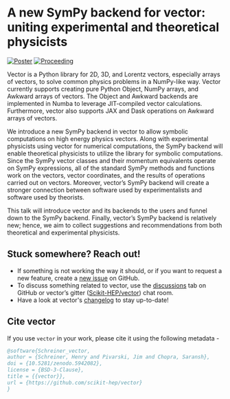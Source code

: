 # A new SymPy backend for vector: uniting experimental and theoretical physicists

[![Poster](https://img.shields.io/badge/CHEP24-poster-blue?logo=github&logoColor=white&color=blue)](https://indi.to/zTs5b)
[![Proceeding](https://img.shields.io/badge/CHEP24-proceedings-blue?logo=github&logoColor=white&color=blue)](/CHEP24_proceeding.pdf)

Vector is a Python library for 2D, 3D, and Lorentz vectors, especially arrays of vectors, to solve common physics problems in a NumPy-like way. Vector currently supports creating pure Python Object, NumPy arrays, and Awkward arrays of vectors. The Object and Awkward backends are implemented in Numba to leverage JIT-compiled vector calculations. Furthermore, vector also supports JAX and Dask operations on Awkward arrays of vectors.

We introduce a new SymPy backend in vector to allow symbolic computations on high energy physics vectors. Along with experimental physicists using vector for numerical computations, the SymPy backend will enable theoretical physicists to utilize the library for symbolic computations. Since the SymPy vector classes and their momentum equivalents operate on SymPy expressions, all of the standard SymPy methods and functions work on the vectors, vector coordinates, and the results of operations carried out on vectors. Moreover, vector’s SymPy backend will create a stronger connection between software used by experimentalists and software used by theorists.

This talk will introduce vector and its backends to the users and funnel down to the SymPy backend. Finally, vector’s SymPy backend is relatively new; hence, we aim to collect suggestions and recommendations from both theoretical and experimental physicists.

## Stuck somewhere? Reach out!

- If something is not working the way it should, or if you want to request a new feature, create a [new issue](https://github.com/scikit-hep/vector/issues) on GitHub.
- To discuss something related to vector, use the [discussions](https://github.com/scikit-hep/vector/discussions/) tab on GitHub or vector’s gitter ([Scikit-HEP/vector](https://gitter.im/Scikit-HEP/vector)) chat room.
- Have a look at vector's [changelog](https://vector.readthedocs.io/en/latest/#changes-in-vector-s-api) to stay up-to-date!

## Cite vector

If you use `vector` in your work, please cite it using the following metadata -

```bib
@software{Schreiner_vector,
author = {Schreiner, Henry and Pivarski, Jim and Chopra, Saransh},
doi = {10.5281/zenodo.5942082},
license = {BSD-3-Clause},
title = {{vector}},
url = {https://github.com/scikit-hep/vector}
}
```
